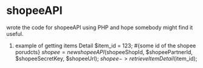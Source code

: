 # shopeeAPI
wrote the code for shopeeAPI using PHP and hope somebody might find it useful.

1. example of getting items Detail
$item_id = 123; #{some id of the shopee porudcts}
$shopee = new shopeeAPI($shopeeShopId, $shopeePartnerId, $shopeeSecretKey, $shopeeUrl);
$shopee->retrieveItemDetail($item_id);

